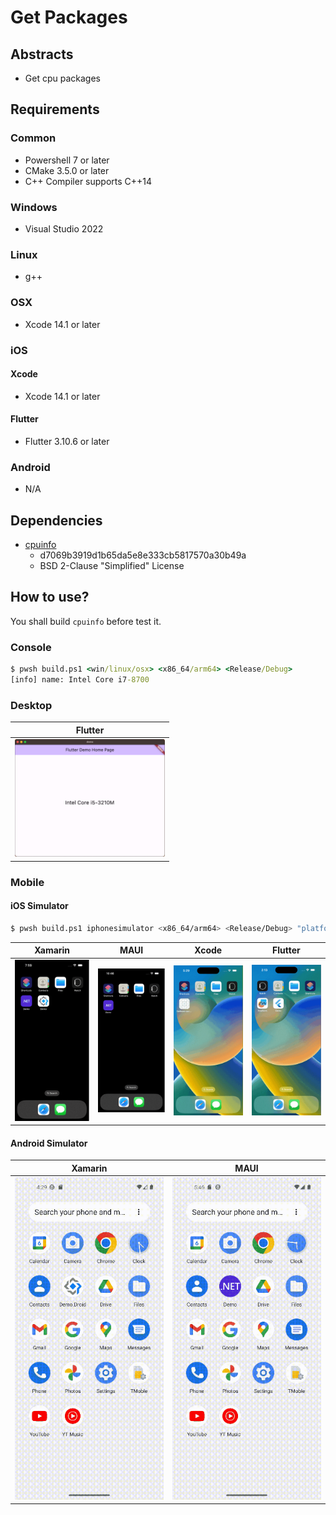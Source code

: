 # Get Packages

## Abstracts

* Get cpu packages

## Requirements

### Common

* Powershell 7 or later
* CMake 3.5.0 or later
* C++ Compiler supports C++14

### Windows

* Visual Studio 2022

### Linux

* g++

### OSX

* Xcode 14.1 or later

### iOS

#### Xcode

* Xcode 14.1 or later

#### Flutter

* Flutter 3.10.6 or later

### Android

* N/A

## Dependencies

* [cpuinfo](https://github.com/pytorch/cpuinfo)
  * d7069b3919d1b65da5e8e333cb5817570a30b49a
  * BSD 2-Clause "Simplified" License

## How to use?

You shall build `cpuinfo` before test it.

### Console

````bat
$ pwsh build.ps1 <win/linux/osx> <x86_64/arm64> <Release/Debug>
[info] name: Intel Core i7-8700
````

### Desktop

|Flutter|
|---|
|<img src="./images/flutter-osx.png" width="240" />|

### Mobile

#### iOS Simulator

````sh
$ pwsh build.ps1 iphonesimulator <x86_64/arm64> <Release/Debug> "platform=iOS Simulator,name=iPhone 14 Pro,OS=16.1"
````

|Xamarin|MAUI|Xcode|Flutter|
|---|---|---|---|
|<img src="./images/xamarin-ios.gif" width="240" />|<img src="./images/maui-ios.gif" width="240" />|<img src="./images/xcode-ios.gif" width="240" />|<img src="./images/flutter-ios.gif" width="240" />|

#### Android Simulator

|Xamarin|MAUI|
|---|---|
|<img src="./images/xamarin-android.gif" width="240" />|<img src="./images/maui-android.gif" width="240" />|